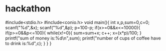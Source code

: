 # hackathon
#include<stdio.h>
#include<conio.h>
void main(){
  int x,p,sum=0,c=0;
  scanf("%d",&x);
  scanf("%d",&p);
  p=100-p;
  if(x>=0&&x<=10000){
    if(p>=0&&p<=100){
      while(x!=0){
         sum=sum+x;
         c++;
         x=(x*p)/100;
      }
      printf("sum of money is:%d\n",sum);
      printf("number of cups of coffee have to drink is:%d",c);
     }
  }
}
